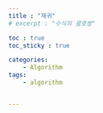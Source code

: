 ```yaml
---
title : "재귀"
# excerpt : "수식의 괄호쌍"

toc : true
toc_sticky : true

categories:
    - Algorithm
tags:
    - algorithm


---
```


